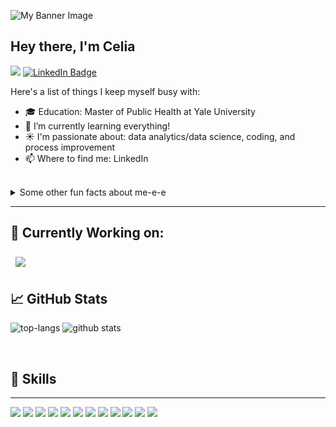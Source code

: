 ![My Banner Image](gh_banner_3.png "My Banner Image")

## **Hey there, I'm Celia**

![](https://komarev.com/ghpvc/?username=cmarkoya&color=ff69b4)
[![LinkedIn Badge](https://img.shields.io/badge/LinkedIn-Profile-informational?style=flat&logo=linkedin&logoColor=white&color=0D76A8)](https://www.linkedin.com/in/celia-markoya/)

Here's a list of things I keep myself busy with:
- 🎓 Education: Master of Public Health at Yale University
- 🌱 I’m currently learning everything!
- ☀️ I'm passionate about: data analytics/data science, coding, and process improvement
- 📫 Where to find me: LinkedIn

<br>

<details>
<summary> Some other fun facts about me-e-e </summary>

+ Been recently into AI and Machine Learning!🤔
+ I am a huge foodie and love to find new hole-in-the-wall restaurants 🍽️
+ I hope to run a marathon one day 🏃‍♀️
</details>


------
## 📌 Currently Working on:
<a href="[https://github.com/alicewu1/pssp-enhancements](https://github.com/alicewu1/pssp-enhancements)">
  <img align="center" style="margin:0.5rem" src="https://github-readme-stats.vercel.app/api/pin/?username=alicewu1&repo=pssp-enhancements&" />
</a>

<br>

## 📈 GitHub Stats
![top-langs](https://github-readme-stats.vercel.app/api/top-langs/?username=cmarkoya&layout=compact&show_icons=true&theme=tokyonight&hide_border=true) ![github stats](https://github-readme-stats.vercel.app/api?username=cmarkoya&show_icons=true&theme=tokyonight&hide_border=true)

<br>

## 🧰 Skills 
-----
![](https://img.shields.io/badge/Code-Python-9cf)
![](https://img.shields.io/badge/Code-MySQL-informational?style=flat&logo=MySQL&logoColor=white&color=4AB197)
![](https://img.shields.io/badge/Code-R-9cf)
![](https://img.shields.io/badge/Code-CSS-9cf)
![](https://img.shields.io/badge/Code-HTML-9cf)
![](https://img.shields.io/badge/Code-React-informational?style=flat&logo=react&logoColor=white&color=4AB197)
![](https://img.shields.io/badge/Tools-GitHub-informational?style=flat&logo=GitHub&logoColor=white&color=4AB197)
![](https://img.shields.io/badge/Style-Figma-informational?style=flat&logo=Sass&logoColor=white&color=4AB197)
![](https://img.shields.io/badge/Tools-Qualtrics-9cf)
![](https://img.shields.io/badge/Tools-REDcap-9cf)
![](https://img.shields.io/badge/IDE-VSCode-informational?style=flat&logo=Sass&logoColor=white&color=4AB197)
![](https://img.shields.io/badge/IDE-R%20Studio-brightgreen)






<!--

- Currently:
- 🔭 I’m currently working on ...
- 🌱 I’m currently learning ...
- 👯 I’m looking to collaborate on ...
- 🤔 I’m looking for help with ...
- 💬 Ask me about ...
- 📫 How to reach me: ...
- 😄 Pronouns: ...
- ⚡ Fun fact: ...
-->
